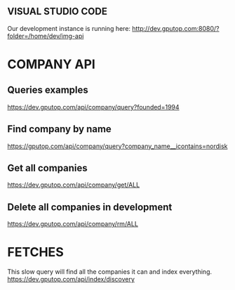 
## VISUAL STUDIO CODE

Our development instance is running here:
http://dev.gputop.com:8080/?folder=/home/dev/img-api

# COMPANY API

## Queries examples
https://dev.gputop.com/api/company/query?founded=1994

## Find company by name
https://gputop.com/api/company/query?company_name__icontains=nordisk

## Get all companies
https://dev.gputop.com/api/company/get/ALL

## Delete all companies in development
https://dev.gputop.com/api/company/rm/ALL

# FETCHES

This slow query will find all the companies it can and index everything.
https://dev.gputop.com/api/index/discovery